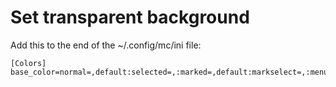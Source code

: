 # Set transparent background
Add this to the end of the ~/.config/mc/ini file:
```
[Colors]
base_color=normal=,default:selected=,:marked=,default:markselect=,:menu=,:menuhot=,:menusel=,:menuhotsel=,:dnormal=,:dfocus=,:dhotnormal=,:dhotfocus=,:input=,:reverse=,:executable=,default:directory=,default:link=,default:device=,default:special=,:core=,:helpnormal=,:helplink=,:helpslink=,:editnormal=,default:
```
